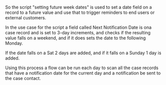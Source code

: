 So the script "setting future week dates" is used to set a date field on a record to a future value and use that to trigger reminders to end users
or external customers. 

In the use case for the script a field called Next Notification Date is ona case record and is set to 3-day increments, and checks if the resulting value
falls on a weekend, and if it does sets the date to the following Monday.

If the date falls on a Sat 2 days are added, and if it falls on a Sunday 1 day is added.

Using this process a flow can be run each day to scan all the case records that have a notification date for the current day and a notification be sent
to the case contact.
